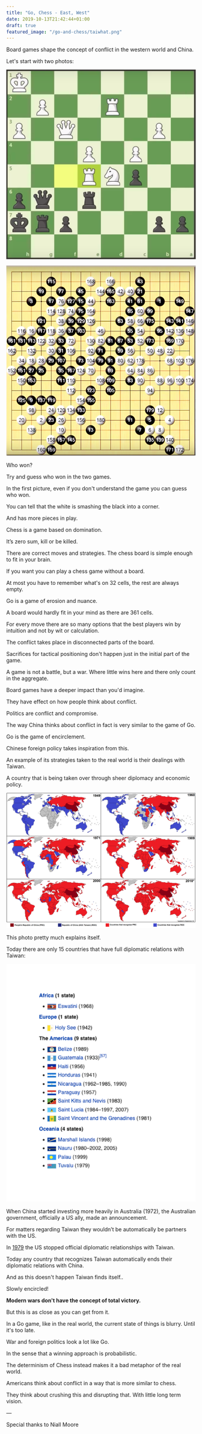 ```yaml
---
title: "Go, Chess - East, West"
date: 2019-10-13T21:42:44+01:00
draft: true
featured_image: "/go-and-chess/taiwhat.png"
---
```


Board games shape the concept of conflict in the western world and China.

Let's start with two photos:

![](/go-and-chess/chess.png)

![](/go-and-chess/go.png)


Who won?

Try and guess who won in the two games.

In the first picture, even if you don't understand the game you can guess who won.

You can tell that the white is smashing the black into a corner. 

And has more pieces in play.

Chess is a game based on domination.

It’s zero sum, kill or be killed.

There are correct moves and strategies. The chess board is simple enough to fit in your brain.

If you want you can play a chess game without a board.

At most you have to remember what's on 32 cells, the rest are always empty.

Go is a game of erosion and nuance.

A board would hardly fit in your mind as there are 361 cells.

For every move there are so many options that the best players win by intuition and not by wit or calculation.

The conflict takes place in disconnected parts of the board.

Sacrifices for tactical positioning don't happen just in the initial part of the game.

A game is not a battle, but a war. Where little wins here and there only count in the aggregate.

Board games have a deeper impact than you'd imagine.

They have effect on how people think about conflict.

Politics are conflict and compromise.

The way China thinks about conflict in fact is very similar to the game of Go.

Go is the game of encirclement.

Chinese foreign policy takes inspiration from this.

An example of its strategies taken to the real world is their dealings with Taiwan.

A country that is being taken over through sheer diplomacy and economic policy.

![](/go-and-chess/taiwan.png)

This photo pretty much explains itself.

Today there are only 15 countries that have full diplomatic relations with Taiwan:

![](/go-and-chess/country-list.png)

When China started investing more heavily in Australia (1972), the Australian government, officially a US ally, made an announcement. 

For matters regarding Taiwan they wouldn’t be automatically be partners with the US.

In [1979](https://en.wikipedia.org/wiki/Taiwan_Relations_Act) the US stopped official diplomatic relationships with Taiwan.

Today any country that recognizes Taiwan automatically ends their diplomatic relations with China.

And as this doesn't happen Taiwan finds itself..

Slowly encircled!

**Modern wars don't have the concept of total victory.**

But this is as close as you can get from it.

In a Go game, like in the real world, the current state of things is blurry. Until it's too late.

War and foreign politics look a lot like Go.

In the sense that a winning approach is probabilistic.

The determinism of Chess instead makes it a bad metaphor of the real world.

Americans think about conflict in a way that is more similar to chess.

They think about crushing this and disrupting that. With little long term vision.

—

Special thanks to Niall Moore